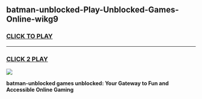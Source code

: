 
## batman-unblocked-Play-Unblocked-Games-Online-wikg9
<h3>
<a href="https://premium76.site?title=batman-unblocked&ref=25A">CLICK TO PLAY</a></h3>
<hr>

<h3>
<a href="https://premium76.site?title=batman-unblocked&ref=25A">CLICK 2 PLAY</a>
  
</h3>

<a href="https://premium76.site?title=batman-unblocked&ref=25A"><img src="https://clearcache.store/games.png"></a>


**batman-unblocked games unblocked: Your Gateway to Fun and Accessible Online Gaming**
